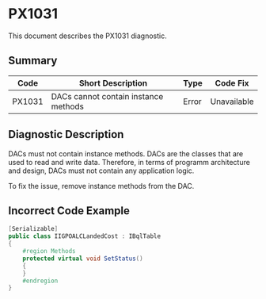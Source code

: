 # PX1031
This document describes the PX1031 diagnostic.

## Summary

| Code   | Short Description                              | Type  | Code Fix    | 
| ------ | ------------------------------------ | ----- | ----------- | 
| PX1031 | DACs cannot contain instance methods | Error | Unavailable | 

## Diagnostic Description
DACs must not contain instance methods. DACs are the classes that are used to read and write data. Therefore, in terms of programm architecture and design, DACs must not contain any application logic. 

To fix the issue, remove instance methods from the DAC.

## Incorrect Code Example

```C#
[Serializable]
public class IIGPOALCLandedCost : IBqlTable
{
    #region Methods
    protected virtual void SetStatus()
    {
    }
    #endregion
}
```